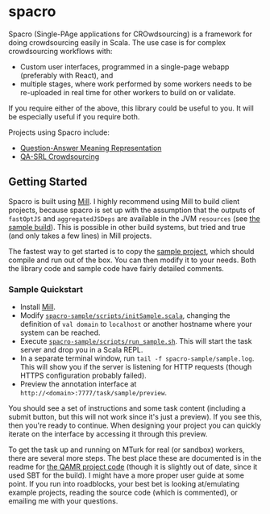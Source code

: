 # spacro

Spacro (Single-PAge applications for CROwdsourcing) is a framework for doing crowdsourcing easily
in Scala. The use case is for complex crowdsourcing workflows with:

* Custom user interfaces, programmed in a single-page webapp (preferably with React), and
* multiple stages, where work performed by some workers needs to be re-uploaded in real time for
other workers to build on or validate.

If you require either of the above, this library could be useful to you. It will be especially
useful if you require both.

Projects using Spacro include:

* [Question-Answer Meaning Representation](https://github.com/uwnlp/qamr)
* [QA-SRL Crowdsourcing](https://github.com/julianmichael/qasrl-crowdsourcing)

## Getting Started

Spacro is built using [Mill](http://lihaoyi.com/mill).
I highly recommend using Mill to build client projects, because spacro is set up with the
assumption that the outputs of `fastOptJS` and `aggregatedJSDeps` are available in the JVM
`resources` (see [the sample build](spacro-sample/build.sc)). This is possible in other build
systems, but tried and true (and only takes a few lines) in Mill projects.

The fastest way to get started is to copy the
[sample project](spacro-sample), which should compile and run out of the box. You can then modify it to your needs. Both the library code and sample code have fairly detailed comments.

### Sample Quickstart

* Install [Mill](http://lihaoyi.com/mill).
* Modify [`spacro-sample/scripts/initSample.scala`](spacro-sample/scripts/initSample.scala), changing the definition of `val domain` to `localhost` or another hostname where your system can be reached.
* Execute [`spacro-sample/scripts/run_sample.sh`](spacro-sample/scripts/run_sample.sh). This will start the task server and drop you in a Scala REPL.
* In a separate terminal window, run `tail -f spacro-sample/sample.log`. This will show you if the server is listening for HTTP requests (though HTTPS configuration probably failed).
* Preview the annotation interface at `http://<domain>:7777/task/sample/preview`.

You should see a set of instructions and some task content (including a submit button, but this will not work since it's just a preview). If you see this, then you're ready to continue. When designing your project you can quickly iterate on the interface by accessing it through this preview.

To get the task up and running on MTurk for real (or sandbox) workers, there are several more steps. The best place these are documented is in the readme for
[the QAMR project code](https://github.com/uwnlp/qamr/tree/master/code)
(though it is slightly out of date, since it used SBT for the build).
I might have a more proper user guide at some point.
If you run into roadblocks, your best bet is
looking at/emulating example projects,
reading the source code (which is commented), 
or emailing me with your questions.
